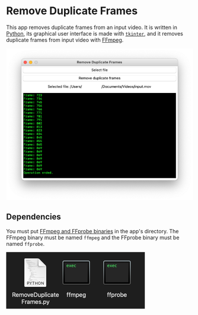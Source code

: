 # Remove Duplicate Frames
This app removes duplicate frames from an input video. It is written in [Python](//python.org), its graphical user interface is made with [`tkinter`](//docs.python.org/library/tkinter.html), and it removes duplicate frames from input video with [FFmpeg](//ffmpeg.org).

![This app](image.png)
## Dependencies
You must put [FFmpeg and FFprobe binaries](//ffmpeg.org/download.html) in the app's directory. The FFmpeg binary must be named `ffmpeg` and the FFprobe binary must be named `ffprobe`. 

![The app in a directory with its dependencies](image2.png)

